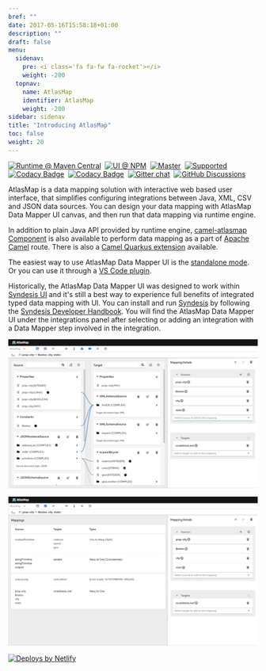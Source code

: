 ```yaml
---
bref: ""
date: 2017-05-16T15:58:18+01:00
description: ""
draft: false
menu:
  sidenav:
    pre: <i class='fa fa-fw fa-rocket'></i>
    weight: -200
  topnav:
    name: AtlasMap
    identifier: AtlasMap 
    weight: -200
sidebar: sidenav
title: "Introducing AtlasMap"
toc: false 
weight: 20
---
```

[![Runtime @ Maven Central](https://maven-badges.herokuapp.com/maven-central/io.atlasmap/atlas-parent/badge.svg?style=flat-square)](https://maven-badges.herokuapp.com/maven-central/io.atlasmap/atlas-parent/)
&nbsp;[![UI @ NPM](https://badge.fury.io/js/%40atlasmap%2Fatlasmap.svg)](https://badge.fury.io/js/%40atlasmap%2Fatlasmap)
&nbsp;[![Master](https://github.com/atlasmap/atlasmap/actions/workflows/master.yml/badge.svg)](https://github.com/atlasmap/atlasmap/actions/workflows/master.yml)
&nbsp;[![Supported](https://github.com/atlasmap/atlasmap/actions/workflows/supported-build.yml/badge.svg)](https://github.com/atlasmap/atlasmap/actions/workflows/supported-build.yml)
&nbsp;[![Codacy Badge](https://app.codacy.com/project/badge/Grade/57f3935eba6b4438976295efea04ac0c)](https://www.codacy.com/gh/atlasmap/atlasmap/dashboard?utm_source=github.com&amp;utm_medium=referral&amp;utm_content=atlasmap/atlasmap&amp;utm_campaign=Badge_Grade)
&nbsp;[![Codacy Badge](https://app.codacy.com/project/badge/Coverage/57f3935eba6b4438976295efea04ac0c)](https://www.codacy.com/gh/atlasmap/atlasmap/dashboard?utm_source=github.com&amp;utm_medium=referral&amp;utm_content=atlasmap/atlasmap&amp;utm_campaign=Badge_Coverage)
&nbsp;[![Gitter chat](https://badges.gitter.im/atlasmap/community.png)](https://gitter.im/atlasmap/community)
&nbsp;[![GitHub Discussions](https://img.shields.io/github/discussions/atlasmap/atlasmap)](https://github.com/atlasmap/atlasmap/discussions)


AtlasMap is a data mapping solution with interactive web based user interface, that simplifies configuring integrations between Java, XML, CSV and JSON data sources. You can design your data mapping with AtlasMap Data Mapper UI canvas, and then run that data mapping via runtime engine.

In addition to plain Java API provided by runtime engine, [camel-atlasmap Component](https://camel.apache.org/components/latest/atlasmap-component.html) is also available to perform data mapping as a part of [Apache Camel](http://camel.apache.org/) route. There is also a [Camel Quarkus extension](https://camel.apache.org/camel-quarkus/latest/reference/extensions/atlasmap.html) available.

The easiest way to use AtlasMap Data Mapper UI is the [standalone mode](https://docs.atlasmap.io/#quickstart). Or you can use it through a [VS Code plugin](https://marketplace.visualstudio.com/items?itemName=redhat.atlasmap-viewer).

Historically, the AtlasMap Data Mapper UI was designed to work within [Syndesis UI](https://syndesis.io/) and it's still a best way to experience full benefits of integrated typed data mapping with UI. You can install and run [Syndesis](https://syndesis.io/) by following the [Syndesis Developer Handbook](https://doc.syndesis.io/). You will find the AtlasMap Data Mapper UI under the integrations panel after selecting or adding an integration with a Data Mapper step involved in the integration.



![datamapper](images/datamapper.png)


![mappinglist](images/mappinglist.png)


[![Deploys by Netlify](https://www.netlify.com/img/global/badges/netlify-color-accent.svg)](https://www.netlify.com)


